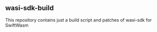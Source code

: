 ## wasi-sdk-build

This repository contains just a build script and patches of wasi-sdk for SwiftWasm
